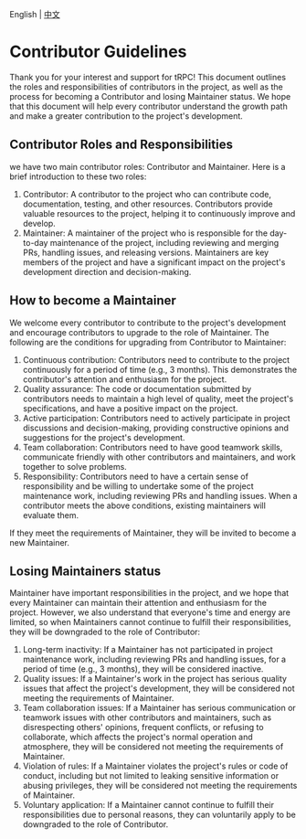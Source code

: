 English | [中文](CONTRIBUTORS.zh_CN.md)

# Contributor Guidelines

Thank you for your interest and support for tRPC!
This document outlines the roles and responsibilities of contributors in the project, as well as the process for becoming a Contributor and losing Maintainer status. We hope that this document will help every contributor understand the growth path and make a greater contribution to the project's development.

## Contributor Roles and Responsibilities

we have two main contributor roles: Contributor and Maintainer.
Here is a brief introduction to these two roles:

1. Contributor: A contributor to the project who can contribute code, documentation, testing, and other resources. Contributors provide valuable resources to the project, helping it to continuously improve and develop.
2. Maintainer: A maintainer of the project who is responsible for the day-to-day maintenance of the project, including reviewing and merging PRs, handling issues, and releasing versions. Maintainers are key members of the project and have a significant impact on the project's development direction and decision-making.

## How to become a  Maintainer

We welcome every contributor to contribute to the project's development and encourage contributors to upgrade to the role of Maintainer.
The following are the conditions for upgrading from Contributor to Maintainer:

1. Continuous contribution: Contributors need to contribute to the project continuously for a period of time (e.g., 3 months). This demonstrates the contributor's attention and enthusiasm for the project.
2. Quality assurance: The code or documentation submitted by contributors needs to maintain a high level of quality, meet the project's specifications, and have a positive impact on the project.
3. Active participation: Contributors need to actively participate in project discussions and decision-making, providing constructive opinions and suggestions for the project's development.
4. Team collaboration: Contributors need to have good teamwork skills, communicate friendly with other contributors and maintainers, and work together to solve problems.
5. Responsibility: Contributors need to have a certain sense of responsibility and be willing to undertake some of the project maintenance work, including reviewing PRs and handling issues. When a contributor meets the above conditions, existing maintainers will evaluate them.

If they meet the requirements of Maintainer, they will be invited to become a new Maintainer.

## Losing Maintainers status

Maintainer have important responsibilities in the project, and we hope that every Maintainer can maintain their attention and enthusiasm for the project.
However, we also understand that everyone's time and energy are limited, so when Maintainers cannot continue to fulfill their responsibilities, they will be downgraded to the role of Contributor:

1. Long-term inactivity: If a Maintainer has not participated in project maintenance work, including reviewing PRs and handling issues, for a period of time (e.g., 3 months), they will be considered inactive.
2. Quality issues: If a Maintainer's work in the project has serious quality issues that affect the project's development, they will be considered not meeting the requirements of Maintainer.
3. Team collaboration issues: If a Maintainer has serious communication or teamwork issues with other contributors and maintainers, such as disrespecting others' opinions, frequent conflicts, or refusing to collaborate, which affects the project's normal operation and atmosphere, they will be considered not meeting the requirements of Maintainer.
4. Violation of rules: If a Maintainer violates the project's rules or code of conduct, including but not limited to leaking sensitive information or abusing privileges, they will be considered not meeting the requirements of Maintainer.
5. Voluntary application: If a Maintainer cannot continue to fulfill their responsibilities due to personal reasons, they can voluntarily apply to be downgraded to the role of Contributor.

